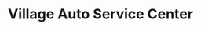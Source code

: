 ---
title: "Village Auto Service Center"
url: /west-branch/village-auto-service-center/
shop: Autowerkstatt
---